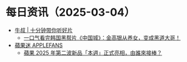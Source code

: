 ﻿# 每日资讯（2025-03-04）

- [牛叔 | 十分钟带你听好片](https://getpodcast.xyz/data/ximalaya/11534451.xml)
  - [一口气看完韩国黑帮片《中国城》：金高银从养女，变成黑道大哥！](https://www.ximalaya.com/sound/812006576)
- [蘋果迷 APPLEFANS](https://applefans.today/feed/)
  - [蘋果 2025 年第二波新品「本週」正式亮相，由誰來接棒？](https://applefans.today/2025-03-tim-cook-launch-of-a-new-air-this-week/)
